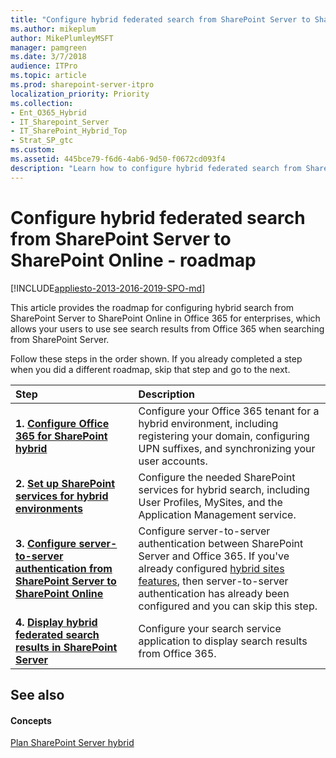 ```yaml
---
title: "Configure hybrid federated search from SharePoint Server to SharePoint Online - roadmap"
ms.author: mikeplum
author: MikePlumleyMSFT
manager: pamgreen
ms.date: 3/7/2018
audience: ITPro
ms.topic: article
ms.prod: sharepoint-server-itpro
localization_priority: Priority
ms.collection:
- Ent_O365_Hybrid
- IT_Sharepoint_Server
- IT_SharePoint_Hybrid_Top
- Strat_SP_gtc
ms.custom: 
ms.assetid: 445bce79-f6d6-4ab6-9d50-f0672cd093f4
description: "Learn how to configure hybrid federated search from SharePoint Server to SharePoint Online."
---
```


# Configure hybrid federated search from SharePoint Server to SharePoint Online - roadmap

[!INCLUDE[appliesto-2013-2016-2019-SPO-md](../includes/appliesto-2013-2016-2019-SPO-md.md)] 
  
This article provides the roadmap for configuring hybrid search from SharePoint Server to SharePoint Online in Office 365 for enterprises, which allows your users to use see search results from Office 365 when searching from SharePoint Server.
  
Follow these steps in the order shown. If you already completed a step when you did a different roadmap, skip that step and go to the next.
  
|**Step**|**Description**|
|:-----|:-----|
|**1. [Configure Office 365 for SharePoint hybrid](configure-office-365-for-sharepoint-hybrid.md)** <br/> |Configure your Office 365 tenant for a hybrid environment, including registering your domain, configuring UPN suffixes, and synchronizing your user accounts.  <br/> |
|**2. [Set up SharePoint services for hybrid environments](set-up-sharepoint-services-for-hybrid-environments.md)** <br/> |Configure the needed SharePoint services for hybrid search, including User Profiles, MySites, and the Application Management service.  <br/> |
|**3. [Configure server-to-server authentication from SharePoint Server to SharePoint Online](configure-server-to-server-authentication.md)** <br/> |Configure server-to-server authentication between SharePoint Server and Office 365. If you've already configured [hybrid sites features](configure-hybrid-sites-featuresroadmap.md), then server-to-server authentication has already been configured and you can skip this step.  <br/> |
|**4. [Display hybrid federated search results in SharePoint Server](display-hybrid-federated-search-results-in-sharepoint-server.md)** <br/> |Configure your search service application to display search results from Office 365.  <br/> |
   
## See also

#### Concepts

[Plan SharePoint Server hybrid](plan-sharepoint-server-hybrid.md)

